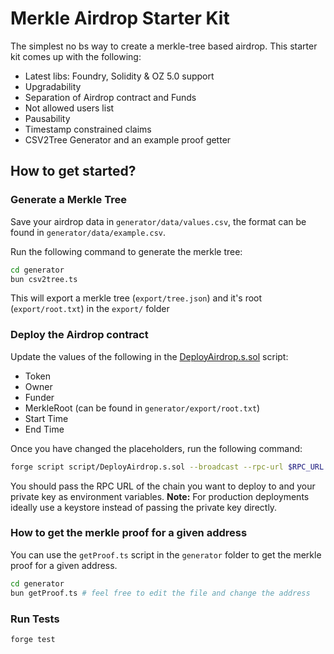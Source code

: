 # Merkle Airdrop Starter Kit

The simplest no bs way to create a merkle-tree based airdrop. This starter kit comes up with the following:

- Latest libs: Foundry, Solidity & OZ 5.0 support
- Upgradability
- Separation of Airdrop contract and Funds
- Not allowed users list
- Pausability
- Timestamp constrained claims
- CSV2Tree Generator and an example proof getter

## How to get started?

### Generate a Merkle Tree

Save your airdrop data in `generator/data/values.csv`, the format can be found in `generator/data/example.csv`.

Run the following command to generate the merkle tree:

```bash
cd generator
bun csv2tree.ts
```

This will export a merkle tree (`export/tree.json`) and it's root (`export/root.txt`) in the `export/` folder

### Deploy the Airdrop contract

Update the values of the following in the [DeployAirdrop.s.sol](./script/DeployAirdrop.s.sol) script:

- Token
- Owner
- Funder
- MerkleRoot (can be found in `generator/export/root.txt`)
- Start Time
- End Time

Once you have changed the placeholders, run the following command:

```bash
forge script script/DeployAirdrop.s.sol --broadcast --rpc-url $RPC_URL --private-key $PK --optimizer-runs 999
```

You should pass the RPC URL of the chain you want to deploy to and your private key as environment variables.
**Note:** For production deployments ideally use a keystore instead of passing the private key directly.

### How to get the merkle proof for a given address

You can use the `getProof.ts` script in the `generator` folder to get the merkle proof for a given address.

```bash
cd generator
bun getProof.ts # feel free to edit the file and change the address
```

### Run Tests

```bash
forge test
```

